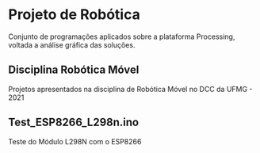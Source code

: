 # Projeto de Robótica

Conjunto de programações aplicados sobre a plataforma Processing, voltada a análise gráfica das soluções.

## Disciplina Robótica Móvel
Projetos apresentados na disciplina de Robótica Móvel no DCC da UFMG - 2021

## Test_ESP8266_L298n.ino
Teste do Módulo L298N com o ESP8266